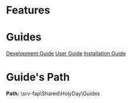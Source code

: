 <!-- TITLE: Version 1.2 -->
<!-- SUBTITLE: Release Date: 14/08/18 -->

# Features
# Guides
<a href="http://172.30.0.138/holyday/version-1-2/development-documentation-v-1-2-0">Development Guide</a>
<a href="http://172.30.0.138/holyday/version-1-2/user-manual-v-1-2">User Guide</a>
<a href="http://172.30.0.138/holyday/version-1-2/implementation-manual-v-1-2">Installation Guide</a>

# Guide's Path
**Path:**  \\srv-fap\Shared\HolyDay\Guides